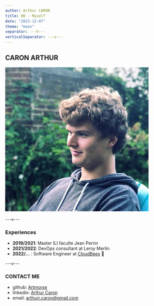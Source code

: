 ```yaml
---
author: Arthur CARON
title: 00 - Myself
date: "2023-12-07"
theme: "moon"
separator: ---h---
verticalSeparator: ---v---
---
```


## CARON ARTHUR

![automation logo >h](img/00/myself.jpeg)

---v---

### Experiences

- **2019/2021**: Master ILI faculte Jean Perrin
- **2021/2022**: DevOps consultant at Leroy Merlin
- **2022/...** : Software Engineer at [CloudBees](https://www.cloudbees.com/) 🐝

---v---

### CONTACT ME

- github: [Artmorse](https://github.com/Artmorse)
- linkedin: [Arthur Caron](https://www.linkedin.com/in/arthur-caron-lemomorse/)
- email: [arthurr.caron@gmail.com](email:arthurr.caron@gmail.com)
